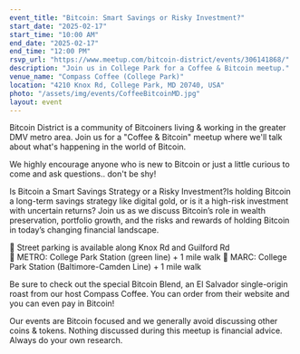 ```yaml
---
event_title: "Bitcoin: Smart Savings or Risky Investment?"
start_date: "2025-02-17"
start_time: "10:00 AM"
end_date: "2025-02-17"
end_time: "12:00 PM"
rsvp_url: "https://www.meetup.com/bitcoin-district/events/306141868/"
description: "Join us in College Park for a Coffee & Bitcoin meetup."
venue_name: "Compass Coffee (College Park)"
location: "4210 Knox Rd, College Park, MD 20740, USA"
photo: "/assets/img/events/CoffeeBitcoinMD.jpg"
layout: event
---
```


Bitcoin District is a community of Bitcoiners living & working in the greater DMV metro area. Join us for a "Coffee & Bitcoin" meetup where we'll talk about what's happening in the world of Bitcoin.

We highly encourage anyone who is new to Bitcoin or just a little curious to come and ask questions.. don't be shy!

Is Bitcoin a Smart Savings Strategy or a Risky Investment?Is holding Bitcoin a long-term savings strategy like digital gold, or is it a high-risk investment with uncertain returns? Join us as we discuss Bitcoin’s role in wealth preservation, portfolio growth, and the risks and rewards of holding Bitcoin in today’s changing financial landscape.

🚗 Street parking is available along Knox Rd and Guilford Rd <br />
🚆 METRO: College Park Station (green line) + 1 mile walk
🚆 MARC: College Park Station (Baltimore-Camden Line) + 1 mile walk

Be sure to check out the special Bitcoin Blend, an El Salvador single-origin roast from our host Compass Coffee. You can order from their website and you can even pay in Bitcoin!

Our events are Bitcoin focused and we generally avoid discussing other coins & tokens. Nothing discussed during this meetup is financial advice. Always do your own research.